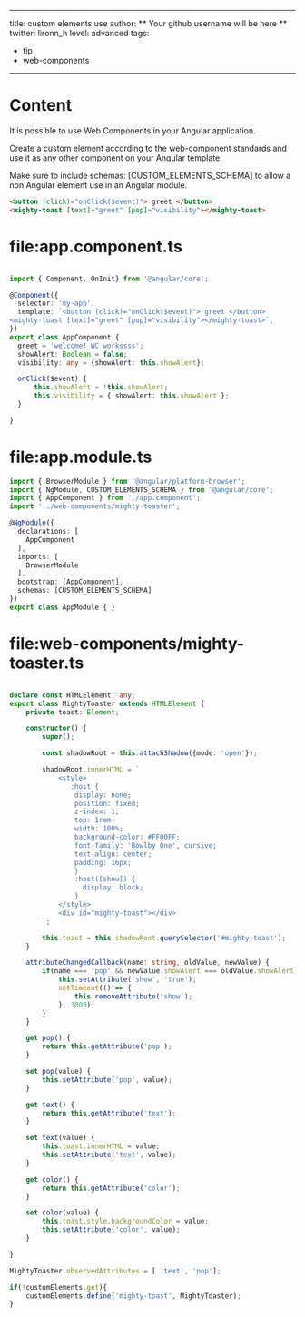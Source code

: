  ---
title: custom elements use
author: ** Your github username will be here **
twitter: lironn_h
level: advanced
tags:
- tip
- web-components
---
# Content
It is possible to use Web Components in your Angular application.

Create a custom element according to the web-component standards and use it as any other component on your Angular template.

Make sure to include schemas: [CUSTOM_ELEMENTS_SCHEMA] to allow a non Angular element use in an Angular module.


```html
<button (click)="onClick($event)"> greet </button>
<mighty-toast [text]="greet" [pop]="visibility"></mighty-toast>
```

# file:app.component.ts
```typescript

import { Component, OnInit} from '@angular/core';

@Component({
  selector: 'my-app',
  template: `<button (click)="onClick($event)"> greet </button>
<mighty-toast [text]="greet" [pop]="visibility"></mighty-toast>`,
})
export class AppComponent {
  greet = 'welcome! WC workssss';
  showAlert: Boolean = false;
  visibility: any = {showAlert: this.showAlert};

  onClick($event) {
      this.showAlert = !this.showAlert;
      this.visibility = { showAlert: this.showAlert };
  }

}

```
# file:app.module.ts
```typescript
import { BrowserModule } from '@angular/platform-browser';
import { NgModule, CUSTOM_ELEMENTS_SCHEMA } from '@angular/core';
import { AppComponent } from './app.component';
import '../web-components/mighty-toaster';

@NgModule({
  declarations: [
    AppComponent
  ],
  imports: [
    BrowserModule
  ],
  bootstrap: [AppComponent],
  schemas: [CUSTOM_ELEMENTS_SCHEMA]
})
export class AppModule { }

```
# file:web-components/mighty-toaster.ts
```typescript

declare const HTMLElement: any;
export class MightyToaster extends HTMLElement {
    private toast: Element;

    constructor() {
        super();

        const shadowRoot = this.attachShadow({mode: 'open'});

        shadowRoot.innerHTML = `
            <style>
               :host {
                display: none;
                position: fixed;
                z-index: 1;
                top: 1rem;
                width: 100%;
                background-color: #FF00FF;
                font-family: 'Bowlby One', cursive;
                text-align: center;
                padding: 16px;
                }
                :host([show]) {
                  display: block;
                }
            </style>
            <div id="mighty-toast"></div>
        `;

        this.toast = this.shadowRoot.querySelector('#mighty-toast');
    }

    attributeChangedCallback(name: string, oldValue, newValue) {
        if(name === 'pop' && newValue.showAlert === oldValue.showAlert) {
            this.setAttribute('show', 'true');
            setTimeout(() => {
                this.removeAttribute('show');
            }, 3000);
        }
    }

    get pop() {
        return this.getAttribute('pop');
    }

    set pop(value) {
        this.setAttribute('pop', value);
    }

    get text() {
        return this.getAttribute('text');
    }

    set text(value) {
        this.toast.innerHTML = value;
        this.setAttribute('text', value);
    }

    get color() {
        return this.getAttribute('color');
    }

    set color(value) {
        this.toast.style.backgroundColor = value;
        this.setAttribute('color', value);
    }

}

MightyToaster.observedAttributes = [ 'text', 'pop'];

if(!customElements.get){
    customElements.define('mighty-toast', MightyToaster);
}
```
